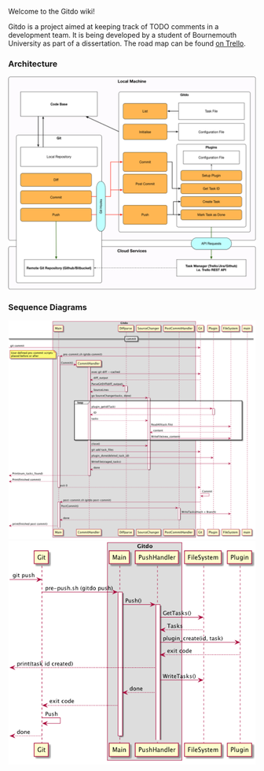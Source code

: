 Welcome to the Gitdo wiki!

Gitdo is a project aimed at keeping track of TODO comments in a development team.
It is being developed by a student of Bournemouth University as part of a dissertation.
The road map can be found [on Trello](https://trello.com/b/NlUXGlG6/gitdo-development).

### Architecture
![Architecture](images/Architecture.png)

### Sequence Diagrams
![Commit](images/sequence_diagram_commit.png)
![Push](images/sequence_diagram_push.png)
